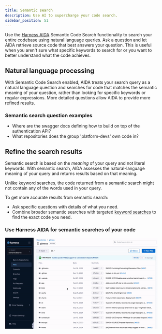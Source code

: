 ```yaml
---
title: Semantic search
description: Use AI to supercharge your code search.
sidebar_position: 51
---
```


Use the [Harness AIDA](/docs/platform/harness-aida/aida-overview) Semantic Code Search functionality to search your entire codebase using natural language queries. Ask a question and let AIDA retrieve source code that best answers your question. This is useful when you aren't sure what specific keywords to search for or you want to better understand what the code achieves.

## Natural language processing

With Semantic Code Search enabled, AIDA treats your search query as a natural language question and searches for code that matches the semantic meaning of your question, rather than looking for specific keywords or regular expressions. More detailed questions allow AIDA to provide more refined results.

### Semantic search question examples

* Where are the swagger docs defining how to build on top of the authentication API?
* What repositories does the group 'platform-devs' own code in?

## Refine the search results

Semantic search is based on the *meaning* of your query and not literal keywords. With semantic search, AIDA assesses the natural-language meaning of your query and returns results based on that meaning.

Unlike keyword searches, the code returned from a semantic search might not contain any of the words used in your query.

To get more accurate results from semantic search:

* Ask specific questions with details of what you need.
* Combine broader semantic searches with targeted [keyword searches](/docs/code-repository/work-in-repos/keyword-search) to find the exact code you need.

### Use Harness AIDA for semantic searches of your code

![An example of semantic code search with Harness AIDA](./static/semanticsearch.gif)

